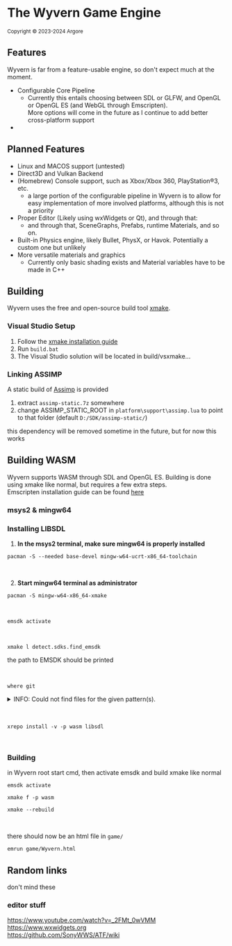 # The Wyvern Game Engine
<sup>Copyright © 2023-2024 Argore</sup>

## Features
Wyvern is far from a feature-usable engine, so don't expect much at the moment.
* Configurable Core Pipeline
  * Currently this entails choosing between SDL or GLFW, and OpenGL or OpenGL ES (and WebGL through Emscripten).  
    More options will come in the future as I continue to add better cross-platform support
* 
## Planned Features
* Linux and MACOS support (untested)
* Direct3D and Vulkan Backend
* (Homebrew) Console support, such as Xbox/Xbox 360, PlayStation®3, etc.
  * a large portion of the configurable pipeline in Wyvern is to allow for easy implementation of more involved platforms, although this is not a priority
* Proper Editor (Likely using wxWidgets or Qt), and through that:
  * and through that, SceneGraphs, Prefabs, runtime Materials, and so on.
* Built-in Physics engine, likely Bullet, PhysX, or Havok. Potentially a custom one but unlikely 
* More versatile materials and graphics
  * Currently only basic shading exists and Material variables have to be made in C++ 

## Building
Wyvern uses the free and open-source build tool [xmake](https://github.com/xmake-io/xmake).  

### Visual Studio Setup
1. Follow the [xmake installation guide](https://xmake.io/#/guide/installation)  
2. Run `build.bat`  
3. The Visual Studio solution will be located in build/vsxmake...

### Linking ASSIMP 
A static build of [Assimp]() is provided

1. extract `assimp-static.7z` somewhere
2. change ASSIMP_STATIC_ROOT in `platform\support\assimp.lua` to point to that folder (default `D:/SDK/assimp-static/`)

this dependency will be removed sometime in the future, but for now this works

## Building WASM
Wyvern supports WASM through SDL and OpenGL ES. Building is done using xmake like normal, but requires a few extra steps.  
Emscripten installation guide can be found [here]()

### msys2 & mingw64
### Installing LIBSDL
1. **In the msys2 terminal, make sure mingw64 is properly installed**
```
pacman -S --needed base-devel mingw-w64-ucrt-x86_64-toolchain
```

<br>

2. **Start mingw64 terminal as administrator**
```
pacman -S mingw-w64-x86_64-xmake
```

<br>

```
emsdk activate
```

<br>

```
xmake l detect.sdks.find_emsdk
```
the path to EMSDK should be printed

<br>

```
where git
```
<details>
<summary>INFO: Could not find files for the given pattern(s).</summary>

```
export PATH=$PATH:<path/to/Git/cmd>  
```
where `<path/to/Git/cmd>` is the path to your Git installation
</details>

<br>  
<br>

```
xrepo install -v -p wasm libsdl
```

<br>

### Building
in Wyvern root start cmd, then activate emsdk and build xmake like normal

```
emsdk activate
```
```
xmake f -p wasm 
```
```
xmake --rebuild
```
<br>

there should now be an html file in `game/`

```
emrun game/Wyvern.html
```

## Random links
don't mind these
### editor stuff 
https://www.youtube.com/watch?v=_2FMt_0wVMM  
https://www.wxwidgets.org  
https://github.com/SonyWWS/ATF/wiki
